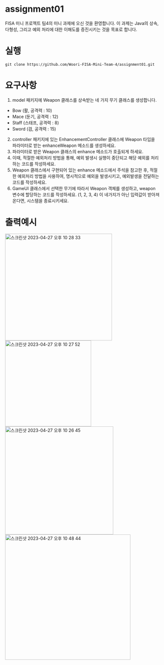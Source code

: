 # assignment01

FISA 미니 프로젝트 팀4의 미니 과제에 오신 것을 환영합니다. 이 과제는 Java의 상속, 다형성, 그리고 예외 처리에 대한 이해도를 증진시키는 것을 목표로 합니다.

# 실행

```
git clone https://github.com/Woori-FISA-Mini-Team-4/assignment01.git
```

# 요구사항

1. model 패키지에 Weapon 클래스를 상속받는 네 가지 무기 클래스를 생성합니다.

- Bow (활, 공격력 : 10)
- Mace (둔기, 공격력 : 12)
- Staff (스태프, 공격력 : 8)
- Sword (검, 공격력 : 15)

2. controller 패키지에 있는 EnhancementController 클래스에 Weapon 타입을 파라미터로 받는 enhanceWeapon 메소드를 생성하세요.
3. 파라미터로 받은 Weapon 클래스의 enhance 메소드가 호출되게 하세요.
4. 이때, 적절한 예외처리 방법을 통해, 예외 발생시 실행이 중단되고 해당 예외를 처리하는 코드를 작성하세요.
5. Weapon 클래스에서 구현되어 있는 enhance 메소드에서 주석을 참고한 후, 적절한 예외처리 방법을 사용하여, 명시적으로 예외을 발생시키고, 예외발생을 전달하는 코드를 작성하세요.
6. GameUI 클래스에서 선택한 무기에 따라서 Weapon 객체를 생성하고, weapon 변수에 할당하는 코드를 작성하세요. (1, 2, 3, 4) 이 네가지가 아닌 입력값이 받아져 온다면, 시스템을
   종료시키세요.

# 출력예시

<img width="348" alt="스크린샷 2023-04-27 오후 10 28 33" src="https://user-images.githubusercontent.com/109801772/234881439-f9980c01-7f68-4d97-a726-a3d9263fed47.png">
<img width="280" alt="스크린샷 2023-04-27 오후 10 27 52" src="https://user-images.githubusercontent.com/109801772/234881443-9ec66863-4aa9-4e80-99ed-d8c021ba40b6.png">
<img width="352" alt="스크린샷 2023-04-27 오후 10 26 45" src="https://user-images.githubusercontent.com/109801772/234881447-6e7a9aca-df01-4c7c-9d4e-0d3458c2d7c6.png">
<img width="408" alt="스크린샷 2023-04-27 오후 10 48 44" src="https://user-images.githubusercontent.com/109801772/234882553-085297de-a14b-4238-853a-6172f4da8795.png">
